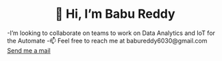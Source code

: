 <h1 align="center">👋 Hi, I’m Babu Reddy</h1>
 -I’m looking to collaborate on teams to work on Data Analytics and IoT for the Automate
 -📫 Feel free to reach me at babureddy6030@gmail.com
 <a href="mailto:susmit.py@gmail.com"> Send me a mail </a>
<!---
Babu6030/Babu6030 is a ✨ special ✨ repository because its `README.md` (this file) appears on your GitHub profile.
You can click the Preview link to take a look at your changes.
--->
